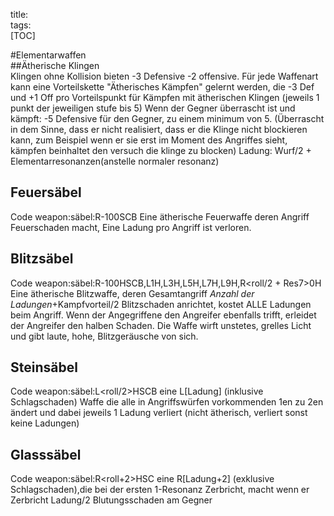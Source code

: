 title:   
tags:   
[TOC]  

#Elementarwaffen  
##Ätherische Klingen  
Klingen ohne Kollision bieten -3 Defensive -2 offensive.
Für jede Waffenart kann eine Vorteilskette "Ätherisches Kämpfen" gelernt werden, die 
 -3 Def und +1 Off pro Vorteilspunkt für Kämpfen mit ätherischen Klingen (jeweils 1 punkt der jeweiligen stufe bis 5)
Wenn der Gegner überrascht ist und kämpft: -5 Defensive für den Gegner, zu einem minimum von 5. (Überrascht in dem Sinne, dass er nicht realisiert, dass er die Klinge nicht blockieren kann, zum Beispiel wenn er sie erst im Moment des Angriffes sieht, kämpfen beinhaltet den versuch die klinge zu blocken)
Ladung: Wurf/2 + Elementarresonanzen(anstelle normaler resonanz)

## Feuersäbel
Code weapon:säbel:R-100SCB
Eine ätherische Feuerwaffe deren Angriff Feuerschaden macht, Eine Ladung pro Angriff ist verloren.
## Blitzsäbel
Code weapon:säbel:R-100HSCB,L1H,L3H,L5H,L7H,L9H,R<roll/2 + Res7>0H 
Eine ätherische Blitzwaffe, deren Gesamtangriff  *Anzahl der Ladungen*+Kampfvorteil/2 Blitzschaden anrichtet, kostet ALLE Ladungen beim Angriff.
Wenn der Angegriffene den Angreifer ebenfalls trifft, erleidet der Angreifer den halben Schaden.
Die Waffe wirft unstetes, grelles Licht und gibt laute, hohe, Blitzgeräusche von sich.
## Steinsäbel
Code weapon:säbel:L<roll/2>HSCB
eine L[Ladung] (inklusive Schlagschaden) Waffe die alle in Angriffswürfen vorkommenden 1en zu 2en ändert und dabei jeweils 1 Ladung verliert (nicht ätherisch, verliert sonst keine Ladungen)
## Glasssäbel
Code weapon:säbel:R<roll+2>HSC
eine R[Ladung+2] (exklusive Schlagschaden),die bei der ersten 1-Resonanz Zerbricht, macht wenn er Zerbricht Ladung/2 Blutungsschaden am Gegner 
